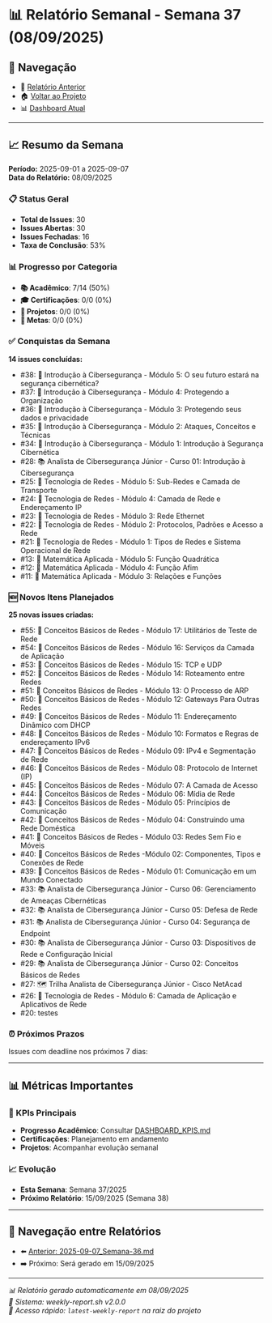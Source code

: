 # 📊 Relatório Semanal - Semana 37 (08/09/2025)

## 🔗 Navegação
- 📄 [Relatório Anterior](./2025-09-07_Semana-36.md)
- 🏠 [Voltar ao Projeto](../../README.md)
- 📊 [Dashboard Atual](../../DASHBOARD_KPIS.md)

---

## 📈 Resumo da Semana
**Período:** 2025-09-01 a 2025-09-07  
**Data do Relatório:** 08/09/2025

### 📋 Status Geral
- **Total de Issues**: 30
- **Issues Abertas**: 30  
- **Issues Fechadas**: 16
- **Taxa de Conclusão**: 53%

### 📊 Progresso por Categoria
- **📚 Acadêmico**: 7/14 (50%)
- **🎓 Certificações**: 0/0 (0%)
- **🚀 Projetos**: 0/0 (0%)
- **🎯 Metas**: 0/0 (0%)

### ✅ Conquistas da Semana
**14 issues concluídas:**
- #38: 📖 Introdução à Cibersegurança - Módulo 5: O seu futuro estará na segurança cibernética?
- #37: 📖 Introdução à Cibersegurança - Módulo 4: Protegendo a Organização
- #36: 📖 Introdução à Cibersegurança - Módulo 3: Protegendo seus dados e privacidade
- #35: 📖 Introdução à Cibersegurança - Módulo 2: Ataques, Conceitos e Técnicas
- #34: 📖 Introdução à Cibersegurança - Módulo 1: Introdução à Segurança Cibernética
- #28: 📚 Analista de Cibersegurança Júnior - Curso 01: Introdução à Cibersegurança
- #25: 📖 Tecnologia de Redes - Módulo 5: Sub-Redes e Camada de Transporte
- #24: 📖 Tecnologia de Redes - Módulo 4: Camada de Rede e Endereçamento IP
- #23: 📖 Tecnologia de Redes - Módulo 3: Rede Ethernet
- #22: 📖 Tecnologia de Redes - Módulo 2: Protocolos, Padrões e Acesso a Rede
- #21: 📖 Tecnologia de Redes - Módulo 1: Tipos de Redes e Sistema Operacional de Rede
- #13: 📖 Matemática Aplicada - Módulo 5: Função Quadrática
- #12: 📖 Matemática Aplicada - Módulo 4: Função Afim
- #11: 📖 Matemática Aplicada - Módulo 3: Relações e Funções

### 🆕 Novos Itens Planejados
**25 novas issues criadas:**
- #55: 📖 Conceitos Básicos de Redes - Módulo 17: Utilitários de Teste de Rede
- #54: 📖 Conceitos Básicos de Redes - Módulo 16: Serviços da Camada de Aplicação
- #53: 📖 Conceitos Básicos de Redes - Módulo 15: TCP e UDP
- #52: 📖 Conceitos Básicos de Redes - Módulo 14: Roteamento entre Redes
- #51: 📖 Conceitos Básicos de Redes - Módulo 13: O Processo de ARP
- #50: 📖 Conceitos Básicos de Redes - Módulo 12: Gateways Para Outras Redes
- #49: 📖 Conceitos Básicos de Redes - Módulo 11: Endereçamento Dinâmico com DHCP
- #48: 📖 Conceitos Básicos de Redes - Módulo 10: Formatos e Regras de endereçamento IPv6
- #47: 📖 Conceitos Básicos de Redes - Módulo 09: IPv4 e Segmentação de Rede
- #46: 📖 Conceitos Básicos de Redes - Módulo 08: Protocolo de Internet (IP)
- #45: 📖 Conceitos Básicos de Redes - Módulo 07: A Camada de Acesso
- #44: 📖 Conceitos Básicos de Redes - Módulo 06: Mídia de Rede
- #43: 📖 Conceitos Básicos de Redes - Módulo 05: Princípios de Comunicação
- #42: 📖 Conceitos Básicos de Redes - Módulo 04: Construindo uma Rede Doméstica
- #41: 📖 Conceitos Básicos de Redes - Módulo 03: Redes Sem Fio e Móveis
- #40: 📖 Conceitos Básicos de Redes -Módulo 02: Componentes, Tipos e Conexões de Rede
- #39: 📖 Conceitos Básicos de Redes - Módulo 01: Comunicação em um Mundo Conectado
- #33: 📚 Analista de Cibersegurança Júnior - Curso 06: Gerenciamento de Ameaças Cibernéticas
- #32: 📚 Analista de Cibersegurança Júnior - Curso 05: Defesa de Rede
- #31: 📚 Analista de Cibersegurança Júnior - Curso 04: Segurança de Endpoint
- #30: 📚 Analista de Cibersegurança Júnior - Curso 03: Dispositivos de Rede e Configuração Inicial
- #29: 📚 Analista de Cibersegurança Júnior - Curso 02: Conceitos Básicos de Redes
- #27: 🗺️ Trilha Analista de Cibersegurança Júnior - Cisco NetAcad
- #26: 📖 Tecnologia de Redes - Módulo 6: Camada de Aplicação e Aplicativos de Rede
- #20: testes

### ⏰ Próximos Prazos
Issues com deadline nos próximos 7 dias:

---

## 📊 Métricas Importantes

### 🎯 KPIs Principais
- **Progresso Acadêmico**: Consultar [DASHBOARD_KPIS.md](../../DASHBOARD_KPIS.md)
- **Certificações**: Planejamento em andamento
- **Projetos**: Acompanhar evolução semanal

### 📈 Evolução
- **Esta Semana**: Semana 37/2025
- **Próximo Relatório**: 15/09/2025 (Semana 38)

---

## 🔄 Navegação entre Relatórios
- ⬅️ [Anterior: 2025-09-07_Semana-36.md](./2025-09-07_Semana-36.md)
- ➡️ Próximo: Será gerado em 15/09/2025

---

*📊 Relatório gerado automaticamente em 08/09/2025*  
*🤖 Sistema: weekly-report.sh v2.0.0*  
*🔗 Acesso rápido: `latest-weekly-report` na raiz do projeto*


